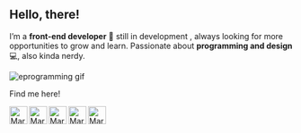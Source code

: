 ## Hello, there!
I’m a **front-end developer** 👾 still in development , always looking for more opportunities to grow and learn. Passionate about **programming and design**💻, also kinda nerdy.

![eprogramming gif](https://i.pinimg.com/originals/8b/35/fe/8b35fef55fba1a201c9c7a11d3ec3d64.gif)

Find me here!

<a  href="https://www.linkedin.com/in/maria-p-campos/">
  <img alt="Maria's Linkedin" align="left" width="32px" src="https://raw.githubusercontent.com/peterthehan/peterthehan/master/assets/linkedin.svg" />
</a>
<a  href="https://github.com/mariap-campos">
  <img align="left" alt="Maria's Github" width="32px" src="https://raw.githubusercontent.com/peterthehan/peterthehan/master/assets/github.svg" />
</a>
<a  href="mailto:mpfc.maria@gmail.com">
  <img align="left" alt="Maria's Email" width="32px" src="https://upload.wikimedia.org/wikipedia/commons/thumb/7/7e/Gmail_icon_%282020%29.svg/512px-Gmail_icon_%282020%29.svg.png" />
</a>
<a  href="/">
  <img align="left" alt="Maria's Personal Site" width="32px" src="https://mpcampos.vercel.app/static/media/profile.d5ab7ee8.png" />
</a>
<a  href="https://mpcampos.vercel.app">
  <img align="left" alt="Maria's Spotify" width="32px" src="https://raw.githubusercontent.com/peterthehan/peterthehan/master/assets/spotify.svg" />
</a>
